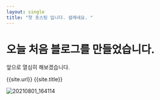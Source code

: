 ```yaml
---
layout: single
title: "첫 포스팅 입니다. 설레네요. "
---
```


# 오늘 처음 블로그를 만들었습니다.

앞으로 열심히 해보겠습니다.

{{site.url}}
{{site.title}}

![20210801_164114](/Users/kiseong/Desktop/Kiseonglee-github-blog/KiseongLee.github.io/_images/2023-05-20-first/20210801_164114.jpg)
